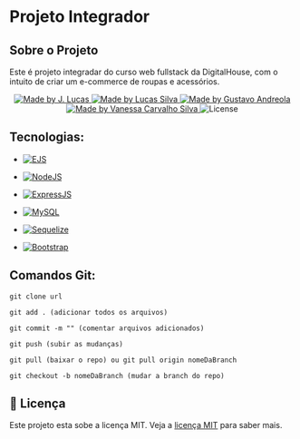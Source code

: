 # Projeto Integrador

## Sobre o Projeto

Este é projeto integradar do curso web fullstack da DigitalHouse, com o intuito de criar um e-commerce de roupas e acessórios. 

<p align="center">
<a href="https://www.linkedin.com/in/jo%C3%A3o-lucas-nascimento-andrade-34574398/">
    <img alt="Made by J. Lucas" src="https://img.shields.io/badge/made%20by-Jo%C3%A3o%20Lucas-blue">
</a>
<a href="https://www.linkedin.com/in/lucasdiassilva/">
    <img alt="Made by Lucas Silva" src="https://img.shields.io/badge/made%20by-Lucas%20Silva-blue">
</a>
<a href="">
    <img alt="Made by Gustavo Andreola" src="https://img.shields.io/badge/made%20by-Gustavo%20Andreola-blue">
</a>
<a href="https://www.linkedin.com/in/vanessa-carvalho-silva-99116412b/">
    <img alt="Made by Vanessa Carvalho Silva" src="https://img.shields.io/badge/made%20by-Caue%20Franceschi-blue">
</a>

<img alt="License" src="https://img.shields.io/badge/license-MIT-brightgreen?color=blue">
</p>

## Tecnologias:

- <a href="https://ejs.co/">
  <img alt="EJS" src="https://img.shields.io/badge/Using-EJS-blue">
</a>

- <a href="https://nodejs.org/en/">
  <img alt="NodeJS" src="https://img.shields.io/badge/Node-JS-blue">
</a>

- <a href="https://expressjs.com/pt-br/">
  <img alt="ExpressJS" src="https://img.shields.io/badge/Express-JS-blue">
</a>

- <a href="https://www.mysql.com/">
  <img alt="MySQL" src="https://img.shields.io/badge/Using-MySQL-blue">
</a>

- <a href="https://sequelize.org/">
  <img alt="Sequelize" src="https://img.shields.io/badge/Using-Sequelize-blue">
</a>

- <a href="https://getbootstrap.com/docs/5.0/getting-started/introduction/">
  <img alt="Bootstrap" src="https://img.shields.io/badge/Using-Bootstrap-blue">
</a>


## Comandos Git:
````
git clone url

git add . (adicionar todos os arquivos)

git commit -m "" (comentar arquivos adicionados)

git push (subir as mudanças)

git pull (baixar o repo) ou git pull origin nomeDaBranch

git checkout -b nomeDaBranch (mudar a branch do repo)

````

## 📝 Licença

Este projeto esta sobe a licença MIT. Veja a <a href="https://opensource.org/licenses/MIT">licença MIT</a> para saber mais.
